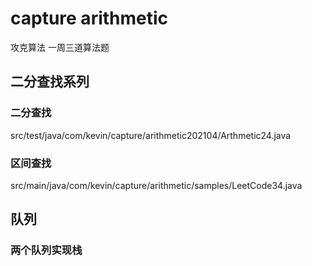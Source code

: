 # capture arithmetic
攻克算法
一周三道算法题

## 二分查找系列
### 二分查找
src/test/java/com/kevin/capture/arithmetic202104/Arthmetic24.java
### 区间查找
src/main/java/com/kevin/capture/arithmetic/samples/LeetCode34.java
## 队列
### 两个队列实现栈


